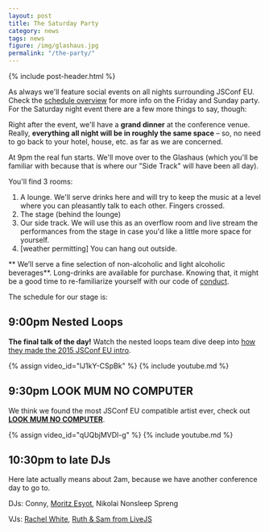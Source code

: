```yaml
---
layout: post
title: The Saturday Party
category: news
tags: news
figure: /img/glashaus.jpg
permalink: "/the-party/"
---
```

{% include post-header.html %}

As always we'll feature social events on all nights surrounding JSConf EU. Check the [schedule overview](/rough-schedule/) for more info on the Friday and Sunday party. For the Saturday night event there are a few more things to say, though:

Right after the event, we'll have a **grand dinner** at the conference venue. Really, **everything all night will be in roughly the same space** – so, no need to go back to your hotel, house, etc. as far as we are concerned.

At 9pm the real fun starts. We'll move over to the Glashaus (which you'll be familiar with because that is where our "Side Track" will have been all day).

You'll find 3 rooms:

  1. A lounge. We'll serve drinks here and will try to keep the music at a level where you can pleasantly talk to each other. Fingers crossed.
  2. The stage (behind the lounge)
  3. Our side track. We will use this as an overflow room and live stream the performances from the stage in case you'd like a little more space for yourself.
  4. [weather permitting] You can hang out outside.

** We’ll serve a fine selection of non-alcoholic and light alcoholic beverages**. Long-drinks are available for purchase. Knowing that, it might be a good time to re-familiarize yourself with our code of [conduct](/code-of-conduct/).

The schedule for our stage is:

## 9:00pm Nested Loops

**The final talk of the day!** Watch the nested loops team dive deep into [how they made the 2015 JSConf EU intro](/speakers/kahlil-boris-jan-martin-how-its-made-opening-jsconfeu.html).

{% assign video_id="lJ1kY-CSpBk" %}
{% include youtube.md %}

## 9:30pm LOOK MUM NO COMPUTER

We think we found the most JSConf EU compatible artist ever, check out **[LOOK MUM NO COMPUTER](https://www.facebook.com/LOOKMUMNOCOMPUTER/)**.

{% assign video_id="qUQbjMVDl-g" %}
{% include youtube.md %}

## 10:30pm to late DJs

Here late actually means about 2am, because we have another conference day to go to.

DJs: Conny, [Moritz Esyot](https://soundcloud.com/moritz-esyot), Nikolai Nonsleep Spreng

VJs: [Rachel White](https://twitter.com/ohhoe), [Ruth & Sam from LiveJS](http://livejs.network/)
